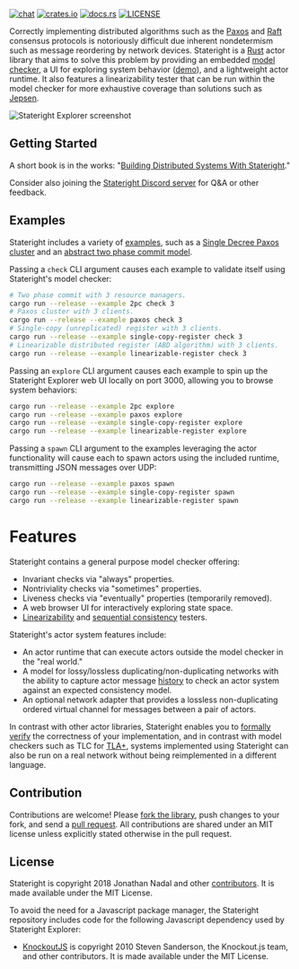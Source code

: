 [![chat](https://img.shields.io/discord/781357978652901386)](https://discord.gg/JbxGSVP4A6)
[![crates.io](https://img.shields.io/crates/v/stateright.svg)](https://crates.io/crates/stateright)
[![docs.rs](https://docs.rs/stateright/badge.svg)](https://docs.rs/stateright)
[![LICENSE](https://img.shields.io/crates/l/stateright.svg)](https://github.com/stateright/stateright/blob/master/LICENSE)

Correctly implementing distributed algorithms such as the
[Paxos](https://en.wikipedia.org/wiki/Paxos_%28computer_science%29) and
[Raft](https://en.wikipedia.org/wiki/Raft_%28computer_science%29) consensus
protocols is notoriously difficult due inherent nondetermism such as message
reordering by network devices. Stateright is a
[Rust](https://www.rust-lang.org/) actor library that aims to solve this
problem by providing an embedded [model
checker](https://en.wikipedia.org/wiki/Model_checking), a UI for exploring
system behavior ([demo](http://demo.stateright.rs:3000/)), and a lightweight
actor runtime. It also features a linearizability tester that can be run within
the model checker for more exhaustive coverage than solutions such as
[Jepsen](https://jepsen.io/).

![Stateright Explorer screenshot](https://raw.githubusercontent.com/stateright/stateright/master/explorer.png)

## Getting Started

A short book is in the works: "[Building Distributed Systems With
Stateright](https://www.stateright.rs)."

Consider also joining the [Stateright Discord
server](https://discord.gg/JbxGSVP4A6) for Q&A or other feedback.

## Examples

Stateright includes a variety of
[examples](https://github.com/stateright/stateright/tree/master/examples), such
as a [Single Decree Paxos
cluster](https://github.com/stateright/stateright/blob/master/examples/paxos.rs)
and an [abstract two phase commit
model](https://github.com/stateright/stateright/blob/master/examples/2pc.rs).

Passing a `check` CLI argument causes each example to validate itself using
Stateright's model checker:

```sh
# Two phase commit with 3 resource managers.
cargo run --release --example 2pc check 3
# Paxos cluster with 3 clients.
cargo run --release --example paxos check 3
# Single-copy (unreplicated) register with 3 clients.
cargo run --release --example single-copy-register check 3
# Linearizable distributed register (ABD algorithm) with 3 clients.
cargo run --release --example linearizable-register check 3
```

Passing an `explore` CLI argument causes each example to spin up the Stateright
Explorer web UI locally on port 3000, allowing you to browse system behaviors:

```sh
cargo run --release --example 2pc explore
cargo run --release --example paxos explore
cargo run --release --example single-copy-register explore
cargo run --release --example linearizable-register explore
```

Passing a `spawn` CLI argument to the examples leveraging the actor
functionality will cause each to spawn actors using the included runtime,
transmitting JSON messages over UDP:

```sh
cargo run --release --example paxos spawn
cargo run --release --example single-copy-register spawn
cargo run --release --example linearizable-register spawn
```

# Features

Stateright contains a general purpose model checker offering:

- Invariant checks via "always" properties.
- Nontriviality checks via "sometimes" properties.
- Liveness checks via "eventually" properties (temporarily removed).
- A web browser UI for interactively exploring state space.
- [Linearizability](https://en.wikipedia.org/wiki/Linearizability)
  and [sequential consistency](https://en.wikipedia.org/wiki/Sequential_consistency)
  testers.

Stateright's actor system features include:

- An actor runtime that can execute actors outside the model checker in the
  "real world."
- A model for lossy/lossless duplicating/non-duplicating networks with the
  ability to capture actor message
  [history](https://lamport.azurewebsites.net/tla/auxiliary/auxiliary.html) to
  check an actor system against an expected consistency model.
- An optional network adapter that provides a lossless non-duplicating ordered
  virtual channel for messages between a pair of actors.

In contrast with other actor libraries, Stateright enables you to [formally
verify](https://en.wikipedia.org/wiki/Formal_verification) the correctness of
your implementation, and in contrast with model checkers such as TLC for
[TLA+](https://lamport.azurewebsites.net/tla/tla.html), systems implemented
using Stateright can also be run on a real network without being reimplemented
in a different language.

## Contribution

Contributions are welcome! Please [fork the
library](https://github.com/stateright/stateright/fork), push changes to your
fork, and send a [pull
request](https://help.github.com/articles/creating-a-pull-request-from-a-fork/).
All contributions are shared under an MIT license unless explicitly stated
otherwise in the pull request.

## License

Stateright is copyright 2018 Jonathan Nadal and other
[contributors](https://github.com/stateright/stateright/graphs/contributors).
It is made available under the MIT License.

To avoid the need for a Javascript package manager, the Stateright repository
includes code for the following Javascript dependency used by Stateright
Explorer:

- [KnockoutJS](https://knockoutjs.com/) is copyright 2010 Steven Sanderson, the
  Knockout.js team, and other contributors. It is made available under the MIT
  License.
